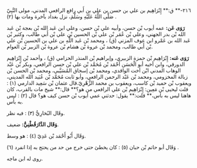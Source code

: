 ٢١٦-** ق:** إِبْرَاهِيم بن علي بن حسن بن علي بن أَبي رافع الرافعي المدني، مولى النَّبِيّ صَلَّى اللَّهُ عَلَيْهِ وسَلَّمَ، نزل بغداد بآخرة ومات بها (٢) .

**رَوَى عَن:** عمه أيوب بْن حسن، وأبيه علي بْن حسن، وعلي ابن عَبد الله بْن بعجة بْن عَبد الله بْن بدر الجهني، وعلي بْن عُمَر بْن علي بْن الحسين بْن علي بْن أَبي طالب، وكثير بْن عَبد الله بن عَمْرو ابن عوف المزني (ق) ، ومحمد بْن عَبد اللَّهِ بن علي بن الحسين بْن علي بْن أَبي طالب، ومحمد بْن عروة بْن هشام بْن عروة بْن الزبير بْن العوام.

**رَوَى عَنه:** إِبْرَاهِيم بْن حمزة الزبيري، وإبراهيم بْن المنذر الحزامي (ق) ، وأحمد بْن إِبْرَاهِيم الدورقي، وابن أخيه أبو الْحَسَن أَحْمَد بْن مُحَمَّد بْن علي بْن حسن الرافعي، وبكر بْن عَبْد الوهاب المدني ابْن أخت الواقدي، ومحمد بْن إسحاق المُسَيَّبي، ومحمد بْن الحسن بْن زبالة المخزومي، ومحمد بْن عَبْد الرحمن الرافعي، وأبو ثابت مُحَمَّد بْن عُبَيد الله المديني، ويعقوب بْن حميد بْن كاسب، ويعقوب بن محمد الزُّهْرِيّ.قال عثمان بْن سَعِيد الدارمي (١) : قلت ليحيى بْن مَعِين: إِبْرَاهِيم بْن علي الرافعي من هو؟** قال:** شيخ مات بالقرب، كان هاهنا ليس به بأس،** قلت:** يقول: حدثني عمي أيوب بْن حسن كيف هو؟ قال (٢) : ليس به بأس.

وقَال البُخارِيُّ (٣) : فيه نظر.

**وَقَال الدَّارَقُطْنِيُّ:** ضعيف.

وَقَال أَبُو أَحْمَد بْن عَدِيّ (٤) : هو وسط.

وَقَال أبو حاتم بْن حبان (٥) : كان يخطئ حتى خرج من حد من يحتج به إذا انفرد (٦) .

روى له ابن ماجه.